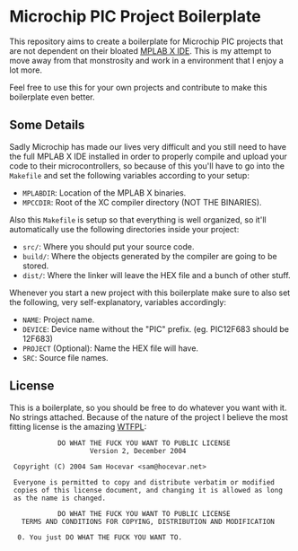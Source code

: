 # Microchip PIC Project Boilerplate

This repository aims to create a boilerplate for Microchip PIC projects that are not dependent on their bloated [MPLAB X IDE](https://www.microchip.com/mplab/mplab-x-ide). This is my attempt to move away from that monstrosity and work in a environment that I enjoy a lot more.

Feel free to use this for your own projects and contribute to make this boilerplate even better.


## Some Details

Sadly Microchip has made our lives very difficult and you still need to have the full MPLAB X IDE installed in order to properly compile and upload your code to their microcontrollers, so because of this you'll have to go into the `Makefile` and set the following variables according to your setup:

  - `MPLABDIR`: Location of the MPLAB X binaries.
  - `MPCCDIR`: Root of the XC compiler directory (NOT THE BINARIES).

Also this `Makefile` is setup so that everything is well organized, so it'll automatically use the following directories inside your project:

  - `src/`: Where you should put your source code.
  - `build/`: Where the objects generated by the compiler are going to be stored.
  - `dist/`: Where the linker will leave the HEX file and a bunch of other stuff.

Whenever you start a new project with this boilerplate make sure to also set the following, very self-explanatory, variables accordingly:

  - `NAME`: Project name.
  - `DEVICE`: Device name without the "PIC" prefix. (eg. PIC12F683 should be 12F683)
  - `PROJECT` (Optional): Name the HEX file will have.
  - `SRC`: Source file names.


## License

This is a boilerplate, so you should be free to do whatever you want with it. No strings attached. Because of the nature of the project I believe the most fitting license is the amazing [WTFPL](http://wtfpl.net/):

```
            DO WHAT THE FUCK YOU WANT TO PUBLIC LICENSE
                    Version 2, December 2004

 Copyright (C) 2004 Sam Hocevar <sam@hocevar.net>

 Everyone is permitted to copy and distribute verbatim or modified
 copies of this license document, and changing it is allowed as long
 as the name is changed.

            DO WHAT THE FUCK YOU WANT TO PUBLIC LICENSE
   TERMS AND CONDITIONS FOR COPYING, DISTRIBUTION AND MODIFICATION

  0. You just DO WHAT THE FUCK YOU WANT TO.
```

